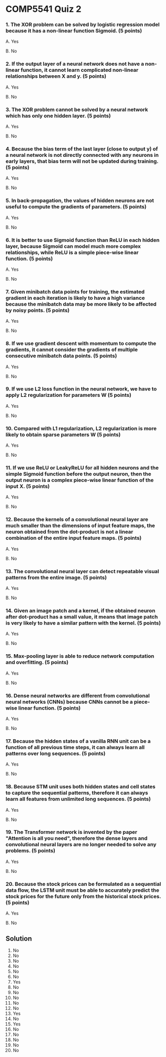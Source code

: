 # COMP5541 Quiz 2

### 1. The XOR problem can be solved by logistic regression model because it has a non-linear function Sigmoid. (5 points)

A. Yes

B. No

### 2. If the output layer of a neural network does not have a non-linear function, it cannot learn complicated non-linear relationships between X and y. (5 points)

A. Yes

B. No

### 3. The XOR problem cannot be solved by a neural network which has only one hidden layer. (5 points)

A. Yes

B. No

### 4. Because the bias term of the last layer (close to output y) of a neural network is not directly connected with any neurons in early layers, that bias term will not be updated during training. (5 points)

A. Yes

B. No

### 5. In back-propagation, the values of hidden neurons are not useful to compute the gradients of parameters. (5 points)

A. Yes

B. No

### 6. It is better to use Sigmoid function than ReLU in each hidden layer, because Sigmoid can model much more complex relationships, while ReLU is a simple piece-wise linear function. (5 points)

A. Yes

B. No

### 7. Given minibatch data points for training, the estimated gradient in each iteration is likely to have a high variance because the minibatch data may be more likely to be affected by noisy points. (5 points)

A. Yes

B. No

### 8. If we use gradient descent with momentum to compute the gradients, it cannot consider the gradients of multiple consecutive minibatch data points. (5 points)

A. Yes

B. No


### 9. If we use L2 loss function in the neural network, we have to apply L2 regularization for parameters W (5 points)

A. Yes

B. No

### 10. Compared with L1 regularization, L2 regularization is more likely to obtain sparse parameters W (5 points)

A. Yes

B. No

### 11. If we use ReLU or LeakyReLU for all hidden neurons and the simple Sigmoid function before the output neuron, then the output neuron is a complex piece-wise linear function of the input X. (5 points)

A. Yes

B. No

### 12. Because the kernels of a convolutional neural layer are much smaller than the dimensions of input feature maps, the neuron obtained from the dot-product is not a linear combination of the entire input feature maps. (5 points)

A. Yes

B. No

### 13. The convolutional neural layer can detect repeatable visual patterns from the entire image. (5 points)

A. Yes

B. No

### 14. Given an image patch and a kernel, if the obtained neuron after dot-product has a small value, it means that image patch is very likely to have a similar pattern with the kernel. (5 points)

A. Yes

B. No

### 15. Max-pooling layer is able to reduce network computation and overfitting. (5 points)

A. Yes

B. No

### 16. Dense neural networks are different from convolutional neural networks (CNNs) because CNNs cannot be a piece-wise linear function. (5 points)

A. Yes

B. No

### 17. Because the hidden states of a vanilla RNN unit can be a function of all previous time steps, it can always learn all patterns over long sequences. (5 points)

A. Yes

B. No

### 18. Because STM unit uses both hidden states and cell states to capture the sequential patterns, therefore it can always learn all features from unlimited long sequences. (5 points)

A. Yes

B. No

### 19. The Transformer network is invented by the paper "Attention is all you need", therefore the dense layers and convolutional neural layers are no longer needed to solve any problems. (5 points)

A. Yes

B. No

### 20. Because the stock prices can be formulated as a sequential data flow, the LSTM unit must be able to accurately predict the stock prices for the future only from the historical stock prices. (5 points)

A. Yes

B. No

## Solution
1. No
2. No
3. No
4. No
5. No
6. No
7. Yes
8. No
9. No
10. No
11. No
12. No
13. Yes
14. No
15. Yes
16. No
17. No
18. No
19. No
20. No
